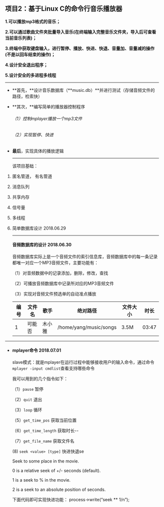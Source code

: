 ## 项目2：**基于Linux C的命令行音乐播放器**

**1.可以播放mp3格式的音乐；**

**2.可以通过歌曲文件夹批量导入音乐(在终端输入完整音乐文件夹，导入后可查看当前音乐列表)；**

**3.终端中获取键盘输入，进行暂停、播放、快进、快退、音量加、音量减的操作(不是以回车结束的操作)；**

**4.设计安全退出程序；**

**5.设计安全的多进程多线程**

------

- **首先，**设计音乐数据库（**music.db）**并进行测试（存储音频文件的路径，检索快）

- **其次，**编写简单的播放器控制程序

  ###### （1）控制mplayer播放一个mp3文件

  ###### （2）实现暂停、快进

- **最后**，实现具体的播放逻辑

  ------

  该项目基础：

1. 匿名管道， 有名管道

2. 消息队列

3. 共享内存

4. 信号量

5. 多线程

6. 简单数据库设计                                                                                                                                2018.06.29

   ------

   #### 音频数据库的设计	2018.06.30

   音频数据库实际上是一个音频文件的索引信息库，音频数据库中的每一条记录都唯一对应一个MP3音频文件，主要功能有：

   （1）对音频数据中的记录添加，删除，修改，查找

   （2）可播放音频数据库中记录所对应的MP3音频文件

   （3）实现对音频文件预选单的自动准点播放

   | 编号 | 文件名 | 歌手   | 绝对路径               | 文件大小 | 时长  |
   | ---- | ------ | ------ | ---------------------- | -------- | ----- |
   | 1    | 可能否 | 木小雅 | /home/yang/music/songs | 3.5M     | 03:47 |

------

- #### mplayer命令	2018.07.01

  slave模式：就是mplayer在运行过程中能够接收用户的输入命令，通过命令`mplayer -input cmdlist`查看支持哪些命令

  我可以用到的几个指令如下：

  （1）`pause` 暂停

  （2）`quit` 退出

  （3）`loop`  循环

  （5）`get_time_pos` 获取当前位置

  （6）`get_time_length` 获取时长--

  （7）`get_file_name` 获取文件名

    (8)  `seek <value> [type]`     快进快退se

  Seek to some place in the movie. 

  0 is a relative seek of +/- <value> seconds (default). 

  1 is a seek to <value> % in the movie. 

  2 is a seek to an absolute position of <value> seconds. 

  下面代码即可实现快进功能： process->write(“seek ** 1/n”);